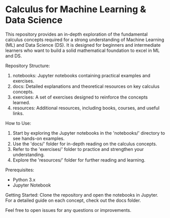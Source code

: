 # Calculus for Machine Learning & Data Science

This repository provides an in-depth exploration of the fundamental calculus concepts required for a strong understanding of Machine Learning (ML) and Data Science (DS). It is designed for beginners and intermediate learners who want to build a solid mathematical foundation to excel in ML and DS.

Repository Structure:
1. notebooks: Jupyter notebooks containing practical examples and exercises.
2. docs: Detailed explanations and theoretical resources on key calculus concepts.
3. exercises: A set of exercises designed to reinforce the concepts learned.
4. resources: Additional resources, including books, courses, and useful links.

How to Use:
1. Start by exploring the Jupyter notebooks in the 'notebooks/' directory to see hands-on examples.
2. Use the 'docs/' folder for in-depth reading on the calculus concepts.
3. Refer to the 'exercises/' folder to practice and strengthen your understanding.
4. Explore the 'resources/' folder for further reading and learning.

Prerequisites:
- Python 3.x
- Jupyter Notebook

Getting Started:
Clone the repository and open the notebooks in Jupyter. For a detailed guide on each concept, check out the docs folder.

Feel free to open issues for any questions or improvements.
